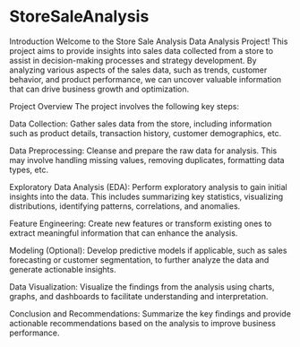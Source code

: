 # StoreSaleAnalysis

Introduction
Welcome to the Store Sale Analysis Data Analysis Project! This project aims to provide insights into sales data collected from a store to assist in decision-making processes and strategy development. By analyzing various aspects of the sales data, such as trends, customer behavior, and product performance, we can uncover valuable information that can drive business growth and optimization.

Project Overview
The project involves the following key steps:

Data Collection: Gather sales data from the store, including information such as product details, transaction history, customer demographics, etc.

Data Preprocessing: Cleanse and prepare the raw data for analysis. This may involve handling missing values, removing duplicates, formatting data types, etc.

Exploratory Data Analysis (EDA): Perform exploratory analysis to gain initial insights into the data. This includes summarizing key statistics, visualizing distributions, identifying patterns, correlations, and anomalies.

Feature Engineering: Create new features or transform existing ones to extract meaningful information that can enhance the analysis.

Modeling (Optional): Develop predictive models if applicable, such as sales forecasting or customer segmentation, to further analyze the data and generate actionable insights.

Data Visualization: Visualize the findings from the analysis using charts, graphs, and dashboards to facilitate understanding and interpretation.

Conclusion and Recommendations: Summarize the key findings and provide actionable recommendations based on the analysis to improve business performance.
